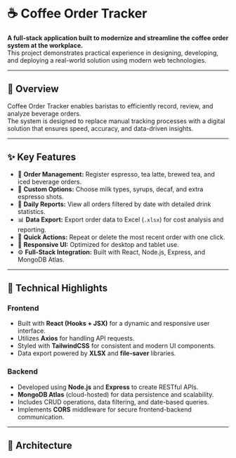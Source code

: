 # ☕ Coffee Order Tracker

**A full-stack application built to modernize and streamline the coffee order system at the workplace.**  
This project demonstrates practical experience in designing, developing, and deploying a real-world solution using modern web technologies.

---

## 🚀 Overview

Coffee Order Tracker enables baristas to efficiently record, review, and analyze beverage orders.  
The system is designed to replace manual tracking processes with a digital solution that ensures speed, accuracy, and data-driven insights.

---

## ✨ Key Features

- 🧾 **Order Management:** Register espresso, tea latte, brewed tea, and iced beverage orders.
- 🧉 **Custom Options:** Choose milk types, syrups, decaf, and extra espresso shots.
- 📅 **Daily Reports:** View all orders filtered by date with detailed drink statistics.
- 📊 **Data Export:** Export order data to Excel (`.xlsx`) for cost analysis and reporting.
- 🔁 **Quick Actions:** Repeat or delete the most recent order with one click.
- 📱 **Responsive UI:** Optimized for desktop and tablet use.
- ⚙️ **Full-Stack Integration:** Built with React, Node.js, Express, and MongoDB Atlas.

---

## 🧠 Technical Highlights

### **Frontend**

- Built with **React (Hooks + JSX)** for a dynamic and responsive user interface.
- Utilizes **Axios** for handling API requests.
- Styled with **TailwindCSS** for consistent and modern UI components.
- Data export powered by **XLSX** and **file-saver** libraries.

### **Backend**

- Developed using **Node.js** and **Express** to create RESTful APIs.
- **MongoDB Atlas** (cloud-hosted) for data persistence and scalability.
- Includes CRUD operations, data filtering, and date-based queries.
- Implements **CORS** middleware for secure frontend-backend communication.

---

## 🧩 Architecture
